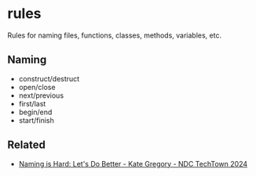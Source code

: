 # rules

Rules for naming files, functions, classes, methods, variables, etc.

## Naming

- construct/destruct
- open/close
- next/previous
- first/last
- begin/end
- start/finish

## Related

- [Naming is Hard: Let's Do Better - Kate Gregory - NDC TechTown 2024](https://youtu.be/aiy5TrU-Hwc)
